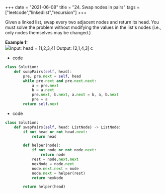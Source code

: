 +++ 
date = "2021-06-08"
title = "24. Swap nodes in pairs"
tags = ["leetcode","linkedlist","recursion"]
+++

Given a linked list, swap every two adjacent nodes and return its head. You must solve the problem without modifying the values in the list's nodes (i.e., only nodes themselves may be changed.)
 
**Example 1:**  
![](https://assets.leetcode.com/uploads/2020/10/03/swap_ex1.jpg)Input: head = [1,2,3,4] Output: [2,1,4,3]
c
- code
```py
class Solution:
    def swapPairs(self, head):
        pre, pre.next = self, head
        while pre.next and pre.next.next:
            a = pre.next
            b = a.next
            pre.next, b.next, a.next = b, a, b.next
            pre = a
        return self.next

```
- code
```py
class Solution:
    def swapPairs(self, head: ListNode) -> ListNode:
        if not head or not head.next:
            return head

        def helper(node):
            if not node or not node.next:
                return node
            rest = node.next.next
            nexNode = node.next
            node.next.next = node
            node.next = helper(rest)
            return nexNode

        return helper(head)

```

